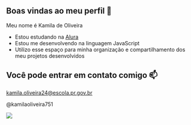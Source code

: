 ## Boas vindas ao meu perfil 💙

Meu nome é Kamila de Oliveira
- Estou estudando na [Alura](https://www.alura.com.br)
- Estou me desenvolvendo na linguagem JavaScript
- Utilizo esse espaço para minha organização e compartilhamento dos meu projetos desenvolvidos
 ## Você pode entrar em contato comigo 📫
kamila.oliveira24@escola.pr.gov.br

 @kamilaoliveira751

![](https://media.tenor.com/4tdgVCWep1IAAAAM/regele-fotbalului-regele.gif)
